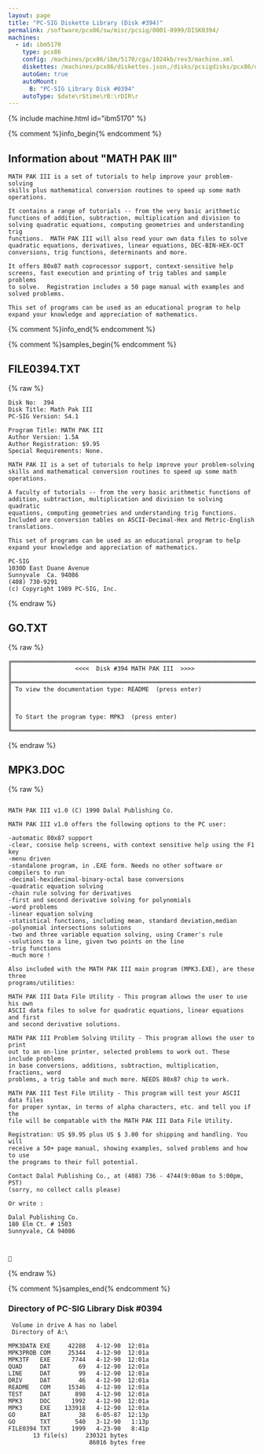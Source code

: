 ```yaml
---
layout: page
title: "PC-SIG Diskette Library (Disk #394)"
permalink: /software/pcx86/sw/misc/pcsig/0001-0999/DISK0394/
machines:
  - id: ibm5170
    type: pcx86
    config: /machines/pcx86/ibm/5170/cga/1024kb/rev3/machine.xml
    diskettes: /machines/pcx86/diskettes.json,/disks/pcsigdisks/pcx86/diskettes.json
    autoGen: true
    autoMount:
      B: "PC-SIG Library Disk #0394"
    autoType: $date\r$time\rB:\rDIR\r
---
```


{% include machine.html id="ibm5170" %}

{% comment %}info_begin{% endcomment %}

## Information about "MATH PAK III"

    MATH PAK III is a set of tutorials to help improve your problem-solving
    skills plus mathematical conversion routines to speed up some math
    operations.
    
    It contains a range of tutorials -- from the very basic arithmetic
    functions of addition, subtraction, multiplication and division to
    solving quadratic equations, computing geometries and understanding trig
    functions.  MATH PAK III will also read your own data files to solve
    quadratic equations, derivatives, linear equations, DEC-BIN-HEX-OCT
    conversions, trig functions, determinants and more.
    
    It offers 80x87 math coprocessor support, context-sensitive help
    screens, fast execution and printing of trig tables and sample problems
    to solve.  Registration includes a 50 page manual with examples and
    solved problems.
    
    This set of programs can be used as an educational program to help
    expand your knowledge and appreciation of mathematics.
{% comment %}info_end{% endcomment %}

{% comment %}samples_begin{% endcomment %}

## FILE0394.TXT

{% raw %}
```
Disk No:  394                                                           
Disk Title: Math Pak III                                                
PC-SIG Version: S4.1                                                    
                                                                        
Program Title: MATH PAK III                                             
Author Version: 1.5A                                                    
Author Registration: $9.95                                              
Special Requirements: None.                                             
                                                                        
MATH PAK II is a set of tutorials to help improve your problem-solving  
skills and mathematical conversion routines to speed up some math       
operations.                                                             
                                                                        
A faculty of tutorials -- from the very basic arithmetic functions of   
addition, subtraction, multiplication and division to solving quadratic 
equations, computing geometries and understanding trig functions.       
Included are conversion tables on ASCII-Decimal-Hex and Metric-English  
translations.                                                           
                                                                        
This set of programs can be used as an educational program to help      
expand your knowledge and appreciation of mathematics.                  
                                                                        
PC-SIG                                                                  
1030D East Duane Avenue                                                 
Sunnyvale  Ca. 94086                                                    
(408) 730-9291                                                          
(c) Copyright 1989 PC-SIG, Inc.                                         
```
{% endraw %}

## GO.TXT

{% raw %}
```
╔═════════════════════════════════════════════════════════════════════════╗
║                  <<<<  Disk #394 MATH PAK III  >>>>                     ║
╠═════════════════════════════════════════════════════════════════════════╣
║ To view the documentation type: README  (press enter)                   ║
║                                                                         ║
║ To Start the program type: MPK3  (press enter)                          ║
╚═════════════════════════════════════════════════════════════════════════╝
```
{% endraw %}

## MPK3.DOC

{% raw %}
```

MATH PAK III v1.0 (C) 1990 Dalal Publishing Co.

MATH PAK III v1.0 offers the following options to the PC user:

-automatic 80x87 support
-clear, consise help screens, with context sensitive help using the F1 key
-menu driven
-standalone program, in .EXE form. Needs no other software or compilers to run
-decimal-hexidecimal-binary-octal base conversions
-quadratic equation solving
-chain rule solving for derivatives
-first and second derivative solving for polynomials
-word problems
-linear equation solving
-statistical functions, including mean, standard deviation,median
-polynomial intersections solutions
-two and three variable equation solving, using Cramer's rule
-solutions to a line, given two points on the line
-trig functions
-much more !

Also included with the MATH PAK III main program (MPK3.EXE), are these three
programs/utilities:

MATH PAK III Data File Utility - This program allows the user to use his own
ASCII data files to solve for quadratic equations, linear equations and first
and second derivative solutions.

MATH PAK III Problem Solving Utility - This program allows the user to print
out to an on-line printer, selected problems to work out. These include problems
in base conversions, additions, subtraction, multiplication, fractions, word
problems, a trig table and much more. NEEDS 80x87 chip to work.

MATH PAK III Test File Utility - This program will test your ASCII data files
for proper syntax, in terms of alpha characters, etc. and tell you if the 
file will be compatable with the MATH PAK III Data File Utility.

Registration: US $9.95 plus US $ 3.00 for shipping and handling. You will
receive a 50+ page manual, showing examples, solved problems and how to use
the programs to their full potential.

Contact Dalal Publishing Co., at (408) 736 - 4744(9:00am to 5:00pm, PST)
(sorry, no collect calls please)

Or write :  

Dalal Publishing Co.
180 Elm Ct. # 1503
Sunnyvale, CA 94086




```
{% endraw %}

{% comment %}samples_end{% endcomment %}

### Directory of PC-SIG Library Disk #0394

     Volume in drive A has no label
     Directory of A:\

    MPK3DATA EXE     42288   4-12-90  12:01a
    MPK3PROB COM     25344   4-12-90  12:01a
    MPK3TF   EXE      7744   4-12-90  12:01a
    QUAD     DAT        69   4-12-90  12:01a
    LINE     DAT        99   4-12-90  12:01a
    DRIV     DAT        46   4-12-90  12:01a
    README   COM     15346   4-12-90  12:01a
    TEST     DAT       898   4-12-90  12:01a
    MPK3     DOC      1992   4-12-90  12:01a
    MPK3     EXE    133918   4-12-90  12:01a
    GO       BAT        38   6-05-87  12:13p
    GO       TXT       540   3-12-90   1:13p
    FILE0394 TXT      1999   4-23-90   8:41p
           13 file(s)     230321 bytes
                           86016 bytes free
